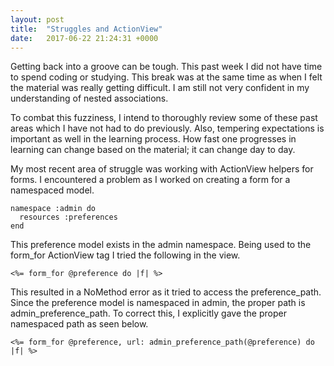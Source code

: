 ```yaml
---
layout: post
title:  "Struggles and ActionView"
date:   2017-06-22 21:24:31 +0000
---
```



Getting back into a groove can be tough. This past week I did not have time to spend coding or studying. This break was at the same time as when I felt the material was really getting difficult. I am still not very confident in my understanding of nested associations.

To combat this fuzziness, I intend to thoroughly review some of these past areas which I have not had to do previously. Also, tempering expectations is important as well in the learning process. How fast one progresses in learning can change based on the material; it can change day to day.

My most recent area of struggle was working with ActionView helpers for forms. I encountered a problem as I worked on creating a form for a namespaced model.

```
namespace :admin do
  resources :preferences
end
```

This preference model exists in the admin namespace. Being used to the form_for ActionView tag I tried the following in the view.

`<%= form_for @preference do |f| %>`

This resulted in a NoMethod error as it tried to access the preference_path. Since the preference model is namespaced in admin, the proper path is admin_preference_path. To correct this, I explicitly gave the proper namespaced path as seen below.

```
<%= form_for @preference, url: admin_preference_path(@preference) do |f| %>
```
